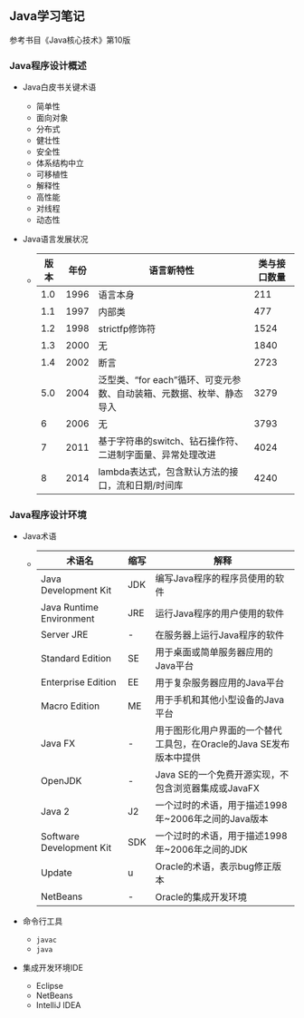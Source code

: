 ## Java学习笔记

参考书目《Java核心技术》第10版

### Java程序设计概述

* Java白皮书关键术语

  * 简单性
  * 面向对象
  * 分布式
  * 健壮性
  * 安全性
  * 体系结构中立
  * 可移植性
  * 解释性
  * 高性能
  * 对线程
  * 动态性

* Java语言发展状况

  * | 版本 | 年份 | 语言新特性                                                   | 类与接口数量 |
    | ---- | ---- | ------------------------------------------------------------ | ------------ |
    | 1.0  | 1996 | 语言本身                                                     | 211          |
    | 1.1  | 1997 | 内部类                                                       | 477          |
    | 1.2  | 1998 | strictfp修饰符                                               | 1524         |
    | 1.3  | 2000 | 无                                                           | 1840         |
    | 1.4  | 2002 | 断言                                                         | 2723         |
    | 5.0  | 2004 | 泛型类、“for each”循环、可变元参数、自动装箱、元数据、枚举、静态导入 | 3279         |
    | 6    | 2006 | 无                                                           | 3793         |
    | 7    | 2011 | 基于字符串的switch、钻石操作符、二进制字面量、异常处理改进   | 4024         |
    | 8    | 2014 | lambda表达式，包含默认方法的接口，流和日期/时间库            | 4240         |

### Java程序设计环境

* Java术语

  * | 术语名                   | 缩写 | 解释                                                         |
    | ------------------------ | ---- | ------------------------------------------------------------ |
    | Java Development Kit     | JDK  | 编写Java程序的程序员使用的软件                               |
    | Java Runtime Environment | JRE  | 运行Java程序的用户使用的软件                                 |
    | Server JRE               | -    | 在服务器上运行Java程序的软件                                 |
    | Standard Edition         | SE   | 用于桌面或简单服务器应用的Java平台                           |
    | Enterprise Edition       | EE   | 用于复杂服务器应用的Java平台                                 |
    | Macro Edition            | ME   | 用于手机和其他小型设备的Java平台                             |
    | Java FX                  | -    | 用于图形化用户界面的一个替代工具包，在Oracle的Java SE发布版本中提供 |
    | OpenJDK                  | -    | Java SE的一个免费开源实现，不包含浏览器集成或JavaFX          |
    | Java 2                   | J2   | 一个过时的术语，用于描述1998年~2006年之间的Java版本          |
    | Software Development Kit | SDK  | 一个过时的术语，用于描述1998年~2006年之间的JDK               |
    | Update                   | u    | Oracle的术语，表示bug修正版本                                |
    | NetBeans                 | -    | Oracle的集成开发环境                                         |

* 命令行工具

  * ``javac``
  * ``java``

* 集成开发环境IDE

  * Eclipse
  * NetBeans
  * IntelliJ IDEA

